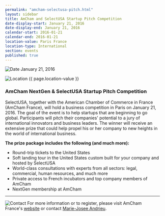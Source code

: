 ```yaml
---
permalink: "amcham-selectusa-pitch.html"
layout: sidebar
title: AmCham and SelectUSA Startup Pitch Competition
date-display-start: January 21, 2016
date-display-end: January 21, 2016
calendar-start: 2016-01-21
calendar-end: 2016-01-21
location-value: Paris France
location-type: International
section: events
published: true
---
```



![Date](https://google.github.io/material-design-icons/action/svg/design/ic_event_24px.svg "Date") January 21, 2016

![Location](http://google.github.io/material-design-icons/social/svg/design/ic_location_city_24px.svg "Location") {{ page.location-value }}

### AmCham NextGen & SelectUSA Startup Pitch Competition

SelectUSA, together with the American Chamber of Commerce in France (AmCham France), will hold a business competition in Paris on January 21, 2016. The goal of the event is to help startups that are beginning to go global. Participants will pitch their companies' potential to a jury of international innovators and business leaders. The winner will receive an extensive prize that could help propel his or her company to new heights in the world of international business.

**The prize package includes the following (and much more):**

* Round-trip tickets to the United States
* Soft landing tour in the United States custom built for your company and hosted by SelectUSA
* World-class consultations with experts from all sectors: legal, commercial, human resources, and much more
* Private access to French incubators and top company members of AmCham
* NextGen membership at AmCham

---

![Contact](https://google.github.io/material-design-icons/action/svg/design/ic_question_answer_24px.svg "Contact") For more information or to register, please visit AmCham France's [website](http://www.amchamfrance.org/en/event/GLOBAL-GROWTH-LAUNCHPAD/961) or contact [Marie-Josee Andrieu](mailto:marie-josee.andrieu@trade.gov?Subject=AmCham%20France%20%26%20SelectUSA%20Pitch%20Competition%20Info%20Request).
